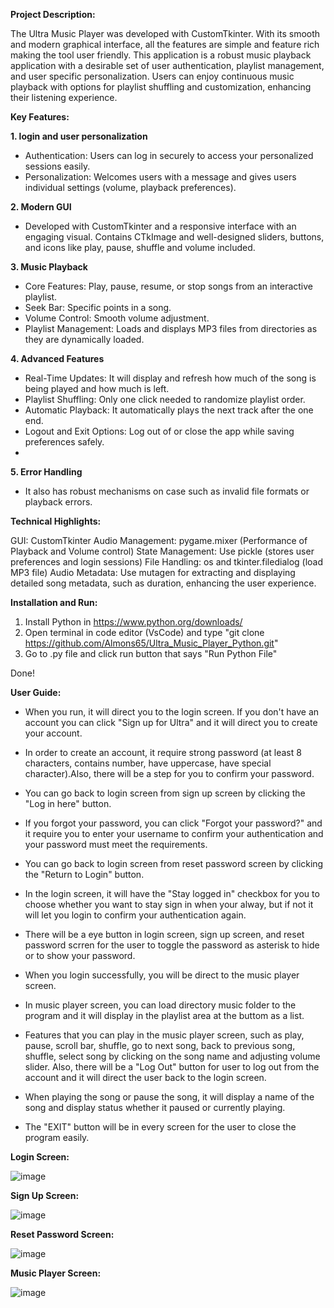 **Project Description:**

The Ultra Music Player was developed with CustomTkinter. With its smooth and modern graphical interface, all the features are simple and feature rich making the tool user friendly. This application is a robust music playback application with a desirable set of user authentication, playlist management, 
and user specific personalization. Users can enjoy continuous music playback with options for playlist shuffling and customization, enhancing their listening experience.


**Key Features:**

**1. login and user personalization**
- Authentication: Users can log in securely to access your personalized sessions easily.
- Personalization: Welcomes users with a message and gives users individual settings (volume,
  playback preferences).

**2. Modern GUI**
- Developed with CustomTkinter and a responsive interface with an engaging visual.
  Contains CTkImage and well-designed sliders, buttons, and icons like play, pause, shuffle and
  volume included.

**3. Music Playback**
- Core Features: Play, pause, resume, or stop songs from an interactive playlist.
- Seek Bar: Specific points in a song.
- Volume Control: Smooth volume adjustment.
- Playlist Management: Loads and displays MP3 files from directories as they are dynamically
loaded.

**4. Advanced Features**
- Real-Time Updates: It will display and refresh how much of the song is being played and
how much is left.
- Playlist Shuffling: Only one click needed to randomize playlist order.
- Automatic Playback: It automatically plays the next track after the one end.
- Logout and Exit Options: Log out of or close the app while saving preferences safely.
- 
**5. Error Handling**
- It also has robust mechanisms on case such as invalid file formats or playback errors.


**Technical Highlights:**

GUI: CustomTkinter
Audio Management: pygame.mixer (Performance of Playback and Volume control)
State Management: Use pickle (stores user preferences and login sessions)
File Handling: os and tkinter.filedialog (load MP3 file)
Audio Metadata: Use mutagen for extracting and displaying detailed song metadata, such as
duration, enhancing the user experience.





**Installation and Run:**

1. Install Python in https://www.python.org/downloads/
2. Open terminal in code editor (VsCode) and type "git clone https://github.com/Almons65/Ultra_Music_Player_Python.git"
3. Go to .py file and click run button that says "Run Python File"

Done!


**User Guide:**

- When you run, it will direct you to the login screen. If you don't have an account you can click "Sign up for Ultra" and it will direct you to create your account.
  
- In order to create an account, it require strong password (at least 8 characters, contains number, have uppercase, have special character).Also, there will be a step for you to confirm your password.

- You can go back to login screen from sign up screen by clicking the "Log in here" button.
  
- If you forgot your password, you can click "Forgot your password?" and it require you to enter your username to confirm your authentication and your password must meet the requirements.

- You can go back to login screen from reset password screen by clicking the "Return to Login" button.
  
- In the login screen, it will have the "Stay logged in" checkbox for you to choose whether you want to stay sign in when your alway, but if not it will let you login to confirm your authentication again.

- There will be a eye button in login screen, sign up screen, and reset password scrren for the user to toggle the password as asterisk to hide or to show your password. 
  
- When you login successfully, you will be direct to the music player screen.
  
- In music player screen, you can load directory music folder to the program and it will display in the playlist area at the buttom as a list.
  
- Features that you can play in the music player screen, such as play, pause, scroll bar, shuffle, go to next song, back to previous song, shuffle, select song by clicking on the song name and adjusting volume slider. Also, there will be a "Log Out" button for user to log out from the account and it will       direct the user back to the login screen.

- When playing the song or pause the song, it will display a name of the song and display status whether it paused or currently playing.
  
- The "EXIT" button will be in every screen for the user to close the program easily.





**Login Screen:**

  
![image](https://github.com/user-attachments/assets/1484dec8-d5b0-462c-a532-ca63dffe16dd)





**Sign Up Screen:**


![image](https://github.com/user-attachments/assets/f7ceef07-5fbb-4b3d-8490-84859855eff9)





**Reset Password Screen:**


![image](https://github.com/user-attachments/assets/e3391445-d4c9-4032-9d3a-43ce1ae4cc20)





**Music Player Screen:**


![image](https://github.com/user-attachments/assets/ab91232b-d861-4f3a-bba4-82be427edf6e)










  



  
